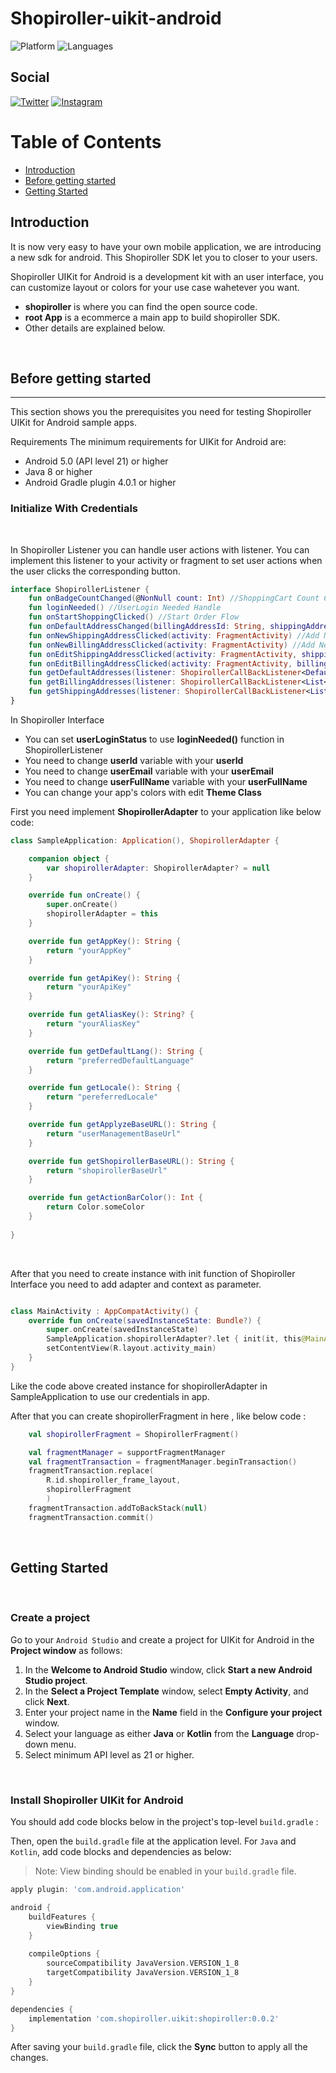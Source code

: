 # Shopiroller-uikit-android


![Platform](https://img.shields.io/badge/platform-Android-orange.svg)
![Languages](https://img.shields.io/badge/language-Kotlin-orange.svg)
<br>

Social
---

[![Twitter](https://img.shields.io/badge/Twitter-1DA1F2?style=for-the-badge&logo=twitter&logoColor=white)](https://twitter.com/shopiroller)
[![Instagram](https://img.shields.io/badge/Instagram-E4405F?style=for-the-badge&logo=instagram&logoColor=white)](https://www.instagram.com/shopiroller/)




Table of Contents
===
<!--ts-->
   * [Introduction](#introduction) 
   * [Before getting started](#before-getting-started)
   * [Getting Started](#getting-started)

<!--te-->

## Introduction

It is now very easy to have your own mobile application, we are introducing a new sdk for android. This Shopiroller SDK let you to closer to your users. 

Shopiroller UIKit for Android is a development kit with an user interface, you can customize layout or colors for your use case wahetever you want.

- **shopiroller** is where you can find the open source code.
- **root App** is a ecommerce a main app to build shopiroller SDK.
- Other details are explained below.

<br />

## Before getting started
---

This section shows you the prerequisites you need for testing Shopiroller UIKit for Android sample apps.

Requirements
The minimum requirements for UIKit for Android are:

* Android 5.0 (API level 21) or higher
* Java 8 or higher
* Android Gradle plugin 4.0.1 or higher

### Initialize With Credentials
<br>

In Shopiroller Listener you can handle user actions with listener. You can implement this listener to your activity or fragment to set user actions when the user clicks the corresponding button.

```kotlin
interface ShopirollerListener {
    fun onBadgeCountChanged(@NonNull count: Int) //ShoppingCart Count Changed
    fun loginNeeded() //UserLogin Needed Handle
    fun onStartShoppingClicked() //Start Order Flow
    fun onDefaultAddressChanged(billingAddressId: String, shippingAddressId: String) //Set Default Address
    fun onNewShippingAddressClicked(activity: FragmentActivity) //Add New Shipping Address
    fun onNewBillingAddressClicked(activity: FragmentActivity) //Add New Billing Address
    fun onEditShippingAddressClicked(activity: FragmentActivity, shippingAddress: UserShippingAddressModel) //Edit Shippinh Address
    fun onEditBillingAddressClicked(activity: FragmentActivity, billingAddressModel: UserBillingAddressModel) //Edit Billing Address
    fun getDefaultAddresses(listener: ShopirollerCallBackListener<DefaultAddressList>) //Get User's default address list
    fun getBillingAddresses(listener: ShopirollerCallBackListener<List<UserBillingAddressModel>>) //Get User's Billing Address List
    fun getShippingAddresses(listener: ShopirollerCallBackListener<List<UserShippingAddressModel>>) //Get User's Shipping Address List
}
```

In Shopiroller Interface 
* You can set **userLoginStatus** to use **loginNeeded()** function in ShopirollerListener
* You need to change **userId** variable with your **userId**
* You need to change **userEmail** variable with your **userEmail**
* You need to change **userFullName** variable with your **userFullName**
* You can change your app's colors with edit **Theme Class**

First you need implement **ShopirollerAdapter** to your application like below code:

```kotlin
class SampleApplication: Application(), ShopirollerAdapter {

    companion object {
        var shopirollerAdapter: ShopirollerAdapter? = null
    }

    override fun onCreate() {
        super.onCreate()
        shopirollerAdapter = this
    }

    override fun getAppKey(): String {
        return "yourAppKey"
    }

    override fun getApiKey(): String {
        return "yourApiKey"
    }

    override fun getAliasKey(): String? {
        return "yourAliasKey"
    }

    override fun getDefaultLang(): String {
        return "preferredDefaultLanguage"
    }

    override fun getLocale(): String {
        return "pereferredLocale"
    }

    override fun getApplyzeBaseURL(): String {
        return "userManagementBaseUrl"
    }

    override fun getShopirollerBaseURL(): String {
        return "shopirollerBaseUrl"
    }

    override fun getActionBarColor(): Int {
        return Color.someColor
    }
    
}
```

<br>

After that you need to create instance with init function of Shopiroller Interface you need to add adapter and context as parameter.

```kotlin

class MainActivity : AppCompatActivity() {
    override fun onCreate(savedInstanceState: Bundle?) {
        super.onCreate(savedInstanceState)
        SampleApplication.shopirollerAdapter?.let { init(it, this@MainActivity) } //We created instance of Shopiroller Interface
        setContentView(R.layout.activity_main)
    }
}
```
Like the code above created instance for shopirollerAdapter in SampleApplication to use our credentials in app.

After that you can create shopirollerFragment in here , like below code : 

```kotlin
    val shopirollerFragment = ShopirollerFragment()

    val fragmentManager = supportFragmentManager
    val fragmentTransaction = fragmentManager.beginTransaction()
    fragmentTransaction.replace(
        R.id.shopiroller_frame_layout,
        shopirollerFragment
        )
    fragmentTransaction.addToBackStack(null)
    fragmentTransaction.commit()
```

<br>

## Getting Started
<br>

### Create a project

Go to your `Android Studio` and create a project for UIKit for Android in the **Project window** as follows:

1. In the **Welcome to Android Studio** window, click **Start a new Android Studio project**.
2. In the **Select a Project Template** window, select **Empty Activity**, and click **Next**.
3. Enter your project name in the **Name** field in the **Configure your project** window.
4. Select your language as either **Java** or **Kotlin** from the **Language** drop-down menu.
6. Select minimum API level as 21 or higher.
<br>

### Install Shopiroller UIKit for Android

You should add code blocks below in the project's top-level `build.gradle` :

Then, open the `build.gradle` file at the application level. For `Java` and `Kotlin`, add code blocks and dependencies as below:

> Note: View binding should be enabled in your `build.gradle` file.

```gradle
apply plugin: 'com.android.application'

android {    
    buildFeatures {
        viewBinding true
    }
    
    compileOptions {
        sourceCompatibility JavaVersion.VERSION_1_8
        targetCompatibility JavaVersion.VERSION_1_8
    }
}

dependencies {
    implementation 'com.shopiroller.uikit:shopiroller:0.0.2'
}
```

After saving your `build.gradle` file, click the **Sync** button to apply all the changes. 

<br />